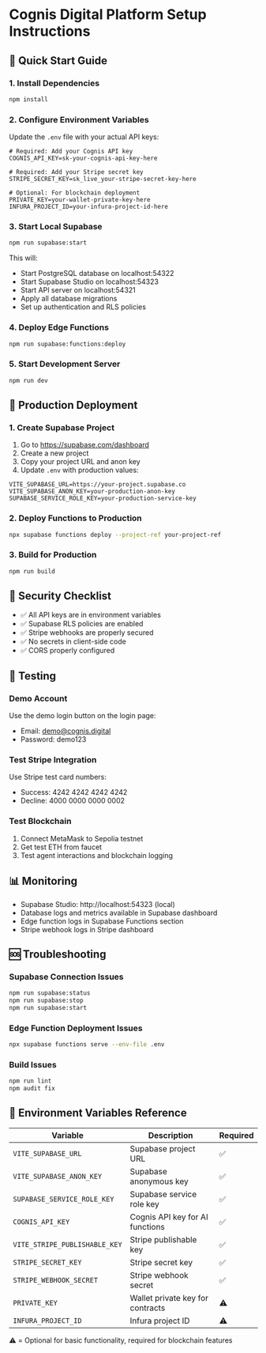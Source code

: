 # Cognis Digital Platform Setup Instructions

## 🚀 Quick Start Guide

### 1. Install Dependencies
```bash
npm install
```

### 2. Configure Environment Variables
Update the `.env` file with your actual API keys:

```env
# Required: Add your Cognis API key
COGNIS_API_KEY=sk-your-cognis-api-key-here

# Required: Add your Stripe secret key
STRIPE_SECRET_KEY=sk_live_your-stripe-secret-key-here

# Optional: For blockchain deployment
PRIVATE_KEY=your-wallet-private-key-here
INFURA_PROJECT_ID=your-infura-project-id-here
```

### 3. Start Local Supabase
```bash
npm run supabase:start
```

This will:
- Start PostgreSQL database on localhost:54322
- Start Supabase Studio on localhost:54323
- Start API server on localhost:54321
- Apply all database migrations
- Set up authentication and RLS policies

### 4. Deploy Edge Functions
```bash
npm run supabase:functions:deploy
```

### 5. Start Development Server
```bash
npm run dev
```

## 🔧 Production Deployment

### 1. Create Supabase Project
1. Go to https://supabase.com/dashboard
2. Create a new project
3. Copy your project URL and anon key
4. Update `.env` with production values:

```env
VITE_SUPABASE_URL=https://your-project.supabase.co
VITE_SUPABASE_ANON_KEY=your-production-anon-key
SUPABASE_SERVICE_ROLE_KEY=your-production-service-key
```

### 2. Deploy Functions to Production
```bash
npx supabase functions deploy --project-ref your-project-ref
```

### 3. Build for Production
```bash
npm run build
```

## 🔐 Security Checklist

- ✅ All API keys are in environment variables
- ✅ Supabase RLS policies are enabled
- ✅ Stripe webhooks are properly secured
- ✅ No secrets in client-side code
- ✅ CORS properly configured

## 🧪 Testing

### Demo Account
Use the demo login button on the login page:
- Email: demo@cognis.digital
- Password: demo123

### Test Stripe Integration
Use Stripe test card numbers:
- Success: 4242 4242 4242 4242
- Decline: 4000 0000 0000 0002

### Test Blockchain
1. Connect MetaMask to Sepolia testnet
2. Get test ETH from faucet
3. Test agent interactions and blockchain logging

## 📊 Monitoring

- Supabase Studio: http://localhost:54323 (local)
- Database logs and metrics available in Supabase dashboard
- Edge function logs in Supabase Functions section
- Stripe webhook logs in Stripe dashboard

## 🆘 Troubleshooting

### Supabase Connection Issues
```bash
npm run supabase:status
npm run supabase:stop
npm run supabase:start
```

### Edge Function Deployment Issues
```bash
npx supabase functions serve --env-file .env
```

### Build Issues
```bash
npm run lint
npm audit fix
```

## 📝 Environment Variables Reference

| Variable | Description | Required |
|----------|-------------|----------|
| `VITE_SUPABASE_URL` | Supabase project URL | ✅ |
| `VITE_SUPABASE_ANON_KEY` | Supabase anonymous key | ✅ |
| `SUPABASE_SERVICE_ROLE_KEY` | Supabase service role key | ✅ |
| `COGNIS_API_KEY` | Cognis API key for AI functions | ✅ |
| `VITE_STRIPE_PUBLISHABLE_KEY` | Stripe publishable key | ✅ |
| `STRIPE_SECRET_KEY` | Stripe secret key | ✅ |
| `STRIPE_WEBHOOK_SECRET` | Stripe webhook secret | ✅ |
| `PRIVATE_KEY` | Wallet private key for contracts | ⚠️ |
| `INFURA_PROJECT_ID` | Infura project ID | ⚠️ |

⚠️ = Optional for basic functionality, required for blockchain features